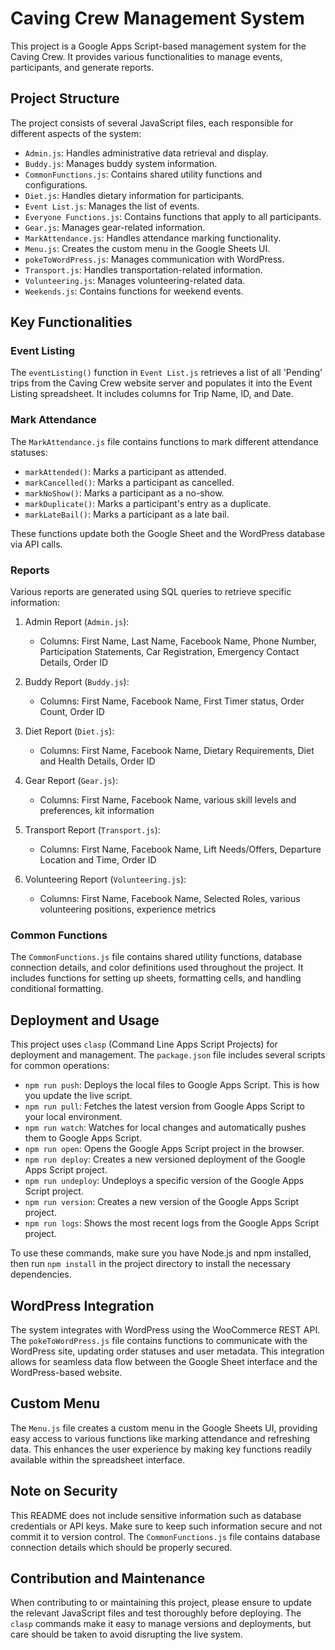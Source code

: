 # Caving Crew Management System

This project is a Google Apps Script-based management system for the Caving Crew. It provides various functionalities to manage events, participants, and generate reports.

## Project Structure

The project consists of several JavaScript files, each responsible for different aspects of the system:

- `Admin.js`: Handles administrative data retrieval and display.
- `Buddy.js`: Manages buddy system information.
- `CommonFunctions.js`: Contains shared utility functions and configurations.
- `Diet.js`: Handles dietary information for participants.
- `Event List.js`: Manages the list of events.
- `Everyone Functions.js`: Contains functions that apply to all participants.
- `Gear.js`: Manages gear-related information.
- `MarkAttendance.js`: Handles attendance marking functionality.
- `Menu.js`: Creates the custom menu in the Google Sheets UI.
- `pokeToWordPress.js`: Manages communication with WordPress.
- `Transport.js`: Handles transportation-related information.
- `Volunteering.js`: Manages volunteering-related data.
- `Weekends.js`: Contains functions for weekend events.

## Key Functionalities

### Event Listing
The `eventListing()` function in `Event List.js` retrieves a list of all 'Pending' trips from the Caving Crew website server and populates it into the Event Listing spreadsheet. It includes columns for Trip Name, ID, and Date.

### Mark Attendance
The `MarkAttendance.js` file contains functions to mark different attendance statuses:
- `markAttended()`: Marks a participant as attended.
- `markCancelled()`: Marks a participant as cancelled.
- `markNoShow()`: Marks a participant as a no-show.
- `markDuplicate()`: Marks a participant's entry as a duplicate.
- `markLateBail()`: Marks a participant as a late bail.

These functions update both the Google Sheet and the WordPress database via API calls.

### Reports
Various reports are generated using SQL queries to retrieve specific information:

1. Admin Report (`Admin.js`):
   - Columns: First Name, Last Name, Facebook Name, Phone Number, Participation Statements, Car Registration, Emergency Contact Details, Order ID

2. Buddy Report (`Buddy.js`):
   - Columns: First Name, Facebook Name, First Timer status, Order Count, Order ID

3. Diet Report (`Diet.js`):
   - Columns: First Name, Facebook Name, Dietary Requirements, Diet and Health Details, Order ID

4. Gear Report (`Gear.js`):
   - Columns: First Name, Facebook Name, various skill levels and preferences, kit information

5. Transport Report (`Transport.js`):
   - Columns: First Name, Facebook Name, Lift Needs/Offers, Departure Location and Time, Order ID

6. Volunteering Report (`Volunteering.js`):
   - Columns: First Name, Facebook Name, Selected Roles, various volunteering positions, experience metrics

### Common Functions
The `CommonFunctions.js` file contains shared utility functions, database connection details, and color definitions used throughout the project. It includes functions for setting up sheets, formatting cells, and handling conditional formatting.

## Deployment and Usage

This project uses `clasp` (Command Line Apps Script Projects) for deployment and management. The `package.json` file includes several scripts for common operations:

- `npm run push`: Deploys the local files to Google Apps Script. This is how you update the live script.
- `npm run pull`: Fetches the latest version from Google Apps Script to your local environment.
- `npm run watch`: Watches for local changes and automatically pushes them to Google Apps Script.
- `npm run open`: Opens the Google Apps Script project in the browser.
- `npm run deploy`: Creates a new versioned deployment of the Google Apps Script project.
- `npm run undeploy`: Undeploys a specific version of the Google Apps Script project.
- `npm run version`: Creates a new version of the Google Apps Script project.
- `npm run logs`: Shows the most recent logs from the Google Apps Script project.

To use these commands, make sure you have Node.js and npm installed, then run `npm install` in the project directory to install the necessary dependencies.

## WordPress Integration

The system integrates with WordPress using the WooCommerce REST API. The `pokeToWordPress.js` file contains functions to communicate with the WordPress site, updating order statuses and user metadata. This integration allows for seamless data flow between the Google Sheet interface and the WordPress-based website.

## Custom Menu

The `Menu.js` file creates a custom menu in the Google Sheets UI, providing easy access to various functions like marking attendance and refreshing data. This enhances the user experience by making key functions readily available within the spreadsheet interface.

## Note on Security

This README does not include sensitive information such as database credentials or API keys. Make sure to keep such information secure and not commit it to version control. The `CommonFunctions.js` file contains database connection details which should be properly secured.

## Contribution and Maintenance

When contributing to or maintaining this project, please ensure to update the relevant JavaScript files and test thoroughly before deploying. The `clasp` commands make it easy to manage versions and deployments, but care should be taken to avoid disrupting the live system.
